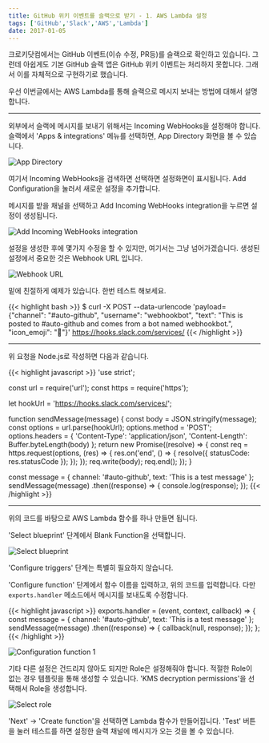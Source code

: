 ```yaml
---
title: GitHub 위키 이벤트를 슬랙으로 받기 - 1. AWS Lambda 설정
tags: ['GitHub','Slack','AWS','Lambda']
date: 2017-01-05
---
```


크로키닷컴에서는 GitHub 이벤트(이슈 수정, PR등)를 슬랙으로 확인하고 있습니다.
그런데 아쉽게도 기본 GitHub 슬랙 앱은 GitHub 위키 이벤트는 처리하지 못합니다.
그래서 이를 자체적으로 구현하기로 했습니다.

우선 이번글에서는 AWS Lambda를 통해 슬랙으로 메시지 보내는 방법에 대해서 설명합니다.

---

외부에서 슬랙에 메시지를 보내기 위해서는 Incoming WebHooks을 설정해야 합니다.
슬랙에서 'Apps & integrations' 메뉴를 선택하면, App Directory 화면을 볼 수 있습니다.

![App Directory](/img/ko/tech/2017-01-05-1-01.jpg)

여기서 Incoming WebHooks을 검색하면 선택하면 설정화면이 표시됩니다.
Add Configuration을 눌러서 새로운 설정을 추가합니다.

메시지를 받을 채널을 선택하고 Add Incoming WebHooks integration을 누르면 
설정이 생성됩니다.

![Add Incoming WebHooks integration](/img/ko/tech/2017-01-05-1-02.jpg)

설정을 생성한 후에 몇가지 수정을 할 수 있지만, 여기서는 그냥 넘어가겠습니다.
생성된 설정에서 중요한 것은 Webhook URL 입니다.

![Webhook URL](/img/ko/tech/2017-01-05-1-03.jpg)

밑에 친절하게 예제가 있습니다. 한번 테스트 해보세요.

{{< highlight bash >}}
$ curl -X POST --data-urlencode 'payload={"channel": "#auto-github", "username": "webhookbot", "text": "This is posted to #auto-github and comes from a bot named webhookbot.", "icon_emoji": ":ghost:"}' https://hooks.slack.com/services/<my-webhook-url>
{{< /highlight >}}

---

위 요청을 Node.js로 작성하면 다음과 같습니다.

{{< highlight javascript >}}
'use strict';

const url = require('url');
const https = require('https');

let hookUrl = 'https://hooks.slack.com/services/<my-webhook-url>';

function sendMessage(message) {
  const body = JSON.stringify(message);
  const options = url.parse(hookUrl);
  options.method = 'POST';
  options.headers = {
    'Content-Type': 'application/json',
    'Content-Length': Buffer.byteLength(body)
  };
  return new Promise((resolve) => {
    const req = https.request(options, (res) => {
      res.on('end', () => {
        resolve({
          statusCode: res.statusCode
        });
      });
    });
    req.write(body);
    req.end();
  });
}

const message = {
  channel: '#auto-github',
  text: 'This is a test message'
};
sendMessage(message)
.then((response) => {
  console.log(response);
});
{{< /highlight >}}

---

위의 코드를 바탕으로 AWS Lambda 함수를 하나 만들면 됩니다.

'Select blueprint' 단계에서 Blank Function을 선택합니다.

![Select blueprint](/img/ko/tech/2017-01-05-1-04.jpg)

'Configure triggers' 단계는 특별히 필요하지 않습니다.

'Configure function' 단계에서 함수 이름을 입력하고, 위의 코드를 입력합니다.
다만 `exports.handler` 메소드에서 메시지를 보내도록 수정합니다.

{{< highlight javascript >}}
exports.handler = (event, context, callback) => {
  const message = {
    channel: '#auto-github',
    text: 'This is a test message'
  };
  sendMessage(message)
  .then((response) => {
    callback(null, response);
  });
};
{{< /highlight >}}

![Configuration function 1](/img/ko/tech/2017-01-05-1-05.jpg)

기타 다른 설정은 건드리지 않아도 되지만 Role은 설정해줘야 합니다.
적절한 Role이 없는 경우 템플릿을 통해 생성할 수 있습니다.
'KMS decryption permissions'을 선택해서 Role을 생성합니다.

![Select role](/img/ko/tech/2017-01-05-1-06.jpg)

'Next' -> 'Create function'을 선택하면 Lambda 함수가 만들어집니다.
'Test' 버튼을 눌러 테스트를 하면 설정한 슬랙 채널에 메시지가 오는 것을 볼 수 있습니다.
